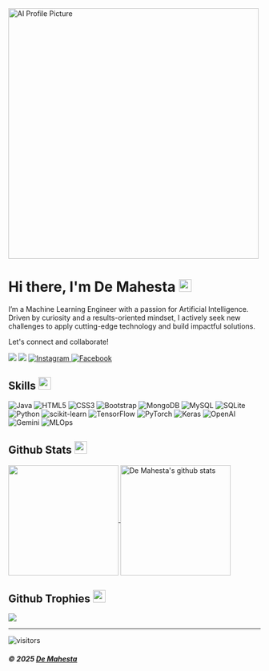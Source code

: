 <img src="https://github.com/user-attachments/assets/e68d444a-8dfc-4d61-ab65-0a9c4cb0fc8c" alt="AI Profile Picture" width="500px">
  <h1>Hi there, I'm De Mahesta <img src="https://media.giphy.com/media/hvRJCLFzcasrR4ia7z/giphy.gif" width="25px"></h1>   
<p>I’m a Machine Learning Engineer with a passion for Artificial Intelligence. Driven by curiosity and a results-oriented mindset, I actively seek new challenges to apply cutting-edge technology and build impactful solutions.</p>
<p>Let's connect and collaborate!</p>
  <p>
    <a href="https://www.linkedin.com/in/demahesta/" target="_blank"><img src="https://img.shields.io/badge/-LinkedIn-0077B5?style=for-the-badge&logo=Linkedin&logoColor=white"></a>
    <a href="mailto:dewamahesta2711@gmail.com" target="_blank"><img src="https://img.shields.io/badge/-Email-D14836?style=for-the-badge&logo=Gmail&logoColor=white"></a>
    <a href="https://www.instagram.com/demahesta/" target="_blank">
      <img
        src="https://img.shields.io/badge/Instagram-222222?style=flat-square&logo=instagram&logoColor=white"
        alt="Instagram"
      />
    </a>
    <a href="https://www.facebook.com/demamahesta" target="_blank">
      <img
        src="https://img.shields.io/badge/Facebook-222222?style=flat-square&logo=facebook&logoColor=white"
        alt="Facebook"
      />
    </a>

</p>
<h2 id="skills">Skills <img src="https://media.giphy.com/media/QssGEmpkyEOhBCb7e1/giphy.gif" width="25px"></h2>
<p>
  <!-- Programming Languages & Front-end -->
  <img src="https://img.shields.io/badge/Code-JAVA-informational?style=flat&logo=java&logoColor=white&color=ffffff" alt="Java">
  <img src="https://img.shields.io/badge/Code-HTML5-informational?style=flat&logo=html5&logoColor=white&color=ffffff" alt="HTML5">
  <img src="https://img.shields.io/badge/Code-CSS-informational?style=flat&logo=css3&logoColor=white&color=ffffff" alt="CSS3">
  <img src="https://img.shields.io/badge/Code-Bootstrap-informational?style=flat&logo=bootstrap&logoColor=white&color=ffffff" alt="Bootstrap">

  <!-- Databases -->
  <img src="https://img.shields.io/badge/Database-MongoDB-informational?style=flat&logo=mongodb&logoColor=white&color=ffffff" alt="MongoDB">
  <img src="https://img.shields.io/badge/Database-MySQL-informational?style=flat&logo=mysql&logoColor=white&color=ffffff" alt="MySQL">
  <img src="https://img.shields.io/badge/Database-SQLite-informational?style=flat&logo=sqlite&logoColor=white&color=ffffff" alt="SQLite">

  <!-- Python & ML/DL/AI -->
  <img src="https://img.shields.io/badge/Code-Python-informational?style=flat&logo=python&logoColor=white&color=3776AB" alt="Python">
  <img src="https://img.shields.io/badge/ML-scikit--learn-informational?style=flat&logo=scikit-learn&logoColor=white&color=F7931E" alt="scikit-learn">
  <img src="https://img.shields.io/badge/DL-TensorFlow-informational?style=flat&logo=tensorflow&logoColor=white&color=FF6F00" alt="TensorFlow">
  <img src="https://img.shields.io/badge/DL-PyTorch-informational?style=flat&logo=pytorch&logoColor=white&color=EE4C2C" alt="PyTorch">
  <img src="https://img.shields.io/badge/DL-Keras-informational?style=flat&logo=keras&logoColor=white&color=D00000" alt="Keras">
  <img src="https://img.shields.io/badge/AI-OpenAI-informational?style=flat&logo=openai&logoColor=white&color=412991" alt="OpenAI">
  <img src="https://img.shields.io/badge/AI-Gemini-informational?style=flat&logo=google&logoColor=white&color=4285F4" alt="Gemini">
  <img src="https://img.shields.io/badge/Platform-MLOps-informational?style=flat&logo=mlflow&logoColor=white&color=00C4B0" alt="MLOps">
</p>

<h2 id="github-stats">Github Stats <img src="https://media.giphy.com/media/cj87CxfRtrUifF3Ryk/giphy.gif" width="25px"></h2>
<a href="https://github.com/mpfordreamer">
  <img align="center" src="https://github-readme-stats.vercel.app/api/top-langs/?username=mpfordreamer&amp;show_icons=true&amp;theme=dark&amp;langs_count=8&amp;count_private=true&amp;card_width=280&amp;layout=compact&amp;hide_title=false&amp;hide=css,html,javascript" height="220px">
</a>
<a href="https://github.com/mpfordreamer">
 <img align="center" src="https://github-readme-stats.vercel.app/api?username=mpfordreamer&amp;count_private=true&amp;hide=stars&amp;show_icons=true&amp;theme=dark&amp;line_height=27&amp;rank_icon=github" alt="De Mahesta's github stats" height="220px">
</a>

<h2 id="github-trophies">Github Trophies <img src="https://media.giphy.com/media/QBw33dFlgxnzXSAS27/giphy.gif" width="25px"></h2>
<img src="https://github-profile-trophy.vercel.app/?username=mpfordreamer&amp;theme=onestar&amp;rank=A+,A,AAA,AA,B,C">

<hr>
<p><img src="https://visitor-badge.glitch.me/badge?page_id=mpfordreamer" alt="visitors"></p>
<h5 id="credit-mpfordreamer--copyright">© 2025 <a href="https://github.com/mpfordreamer">De Mahesta</a></h5>
